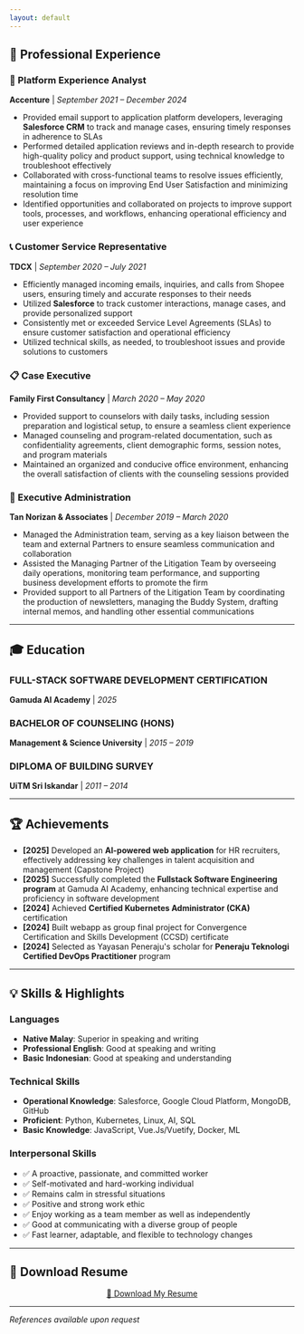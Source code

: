 ```yaml
---
layout: default
---
```


<head>
  <meta charset="UTF-8">
  <meta name="viewport" content="width=device-width, initial-scale=1">
  <meta name="description" content="Azinuddin Azlani - Software & AI Engineer">
  <link rel="stylesheet" type="text/css" href="assets\styles\style.css">
</head>

## 💼 Professional Experience

### 🚀 Platform Experience Analyst
**Accenture** | *September 2021 – December 2024*

- Provided email support to application platform developers, leveraging **Salesforce CRM** to track and manage cases, ensuring timely responses in adherence to SLAs
- Performed detailed application reviews and in-depth research to provide high-quality policy and product support, using technical knowledge to troubleshoot effectively
- Collaborated with cross-functional teams to resolve issues efficiently, maintaining a focus on improving End User Satisfaction and minimizing resolution time
- Identified opportunities and collaborated on projects to improve support tools, processes, and workflows, enhancing operational efficiency and user experience

### 📞 Customer Service Representative
**TDCX** | *September 2020 – July 2021*

- Efficiently managed incoming emails, inquiries, and calls from Shopee users, ensuring timely and accurate responses to their needs
- Utilized **Salesforce** to track customer interactions, manage cases, and provide personalized support
- Consistently met or exceeded Service Level Agreements (SLAs) to ensure customer satisfaction and operational efficiency
- Utilized technical skills, as needed, to troubleshoot issues and provide solutions to customers

### 📋 Case Executive
**Family First Consultancy** | *March 2020 – May 2020*

- Provided support to counselors with daily tasks, including session preparation and logistical setup, to ensure a seamless client experience
- Managed counseling and program-related documentation, such as confidentiality agreements, client demographic forms, session notes, and program materials
- Maintained an organized and conducive office environment, enhancing the overall satisfaction of clients with the counseling sessions provided

### 📂 Executive Administration
**Tan Norizan & Associates** | *December 2019 – March 2020*

- Managed the Administration team, serving as a key liaison between the team and external Partners to ensure seamless communication and collaboration
- Assisted the Managing Partner of the Litigation Team by overseeing daily operations, monitoring team performance, and supporting business development efforts to promote the firm
- Provided support to all Partners of the Litigation Team by coordinating the production of newsletters, managing the Buddy System, drafting internal memos, and handling other essential communications

---

## 🎓 Education

### FULL-STACK SOFTWARE DEVELOPMENT CERTIFICATION
**Gamuda AI Academy** | *2025*

### BACHELOR OF COUNSELING (HONS)
**Management & Science University** | *2015 – 2019*

### DIPLOMA OF BUILDING SURVEY
**UiTM Sri Iskandar** | *2011 – 2014*

---

## 🏆 Achievements

- **[2025]** Developed an **AI-powered web application** for HR recruiters, effectively addressing key challenges in talent acquisition and management (Capstone Project)
- **[2025]** Successfully completed the **Fullstack Software Engineering program** at Gamuda AI Academy, enhancing technical expertise and proficiency in software development
- **[2024]** Achieved **Certified Kubernetes Administrator (CKA)** certification
- **[2024]** Built webapp as group final project for Convergence Certification and Skills Development (CCSD) certificate
- **[2024]** Selected as Yayasan Peneraju's scholar for **Peneraju Teknologi Certified DevOps Practitioner** program

---

## 💡 Skills & Highlights

### Languages
- **Native Malay**: Superior in speaking and writing
- **Professional English**: Good at speaking and writing
- **Basic Indonesian**: Good at speaking and understanding

### Technical Skills
- **Operational Knowledge**: Salesforce, Google Cloud Platform, MongoDB, GitHub
- **Proficient**: Python, Kubernetes, Linux, AI, SQL
- **Basic Knowledge**: JavaScript, Vue.Js/Vuetify, Docker, ML

### Interpersonal Skills
- ✅ A proactive, passionate, and committed worker
- ✅ Self-motivated and hard-working individual
- ✅ Remains calm in stressful situations
- ✅ Positive and strong work ethic
- ✅ Enjoy working as a team member as well as independently
- ✅ Good at communicating with a diverse group of people
- ✅ Fast learner, adaptable, and flexible to technology changes

---

## 📄 Download Resume
<p align="center">
  <a class="resume-download" href="{{ '/assets/docs/Azinuddin_Azlani_2025_Resume.pdf' | relative_url }}">📄 Download My Resume</a>
</p>

---

*References available upon request*